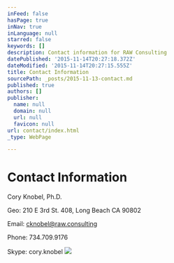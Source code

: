 ```yaml
---
inFeed: false
hasPage: true
inNav: true
inLanguage: null
starred: false
keywords: []
description: Contact information for RAW Consulting
datePublished: '2015-11-14T20:27:18.372Z'
dateModified: '2015-11-14T20:27:15.555Z'
title: Contact Information
sourcePath: _posts/2015-11-13-contact.md
published: true
authors: []
publisher:
  name: null
  domain: null
  url: null
  favicon: null
url: contact/index.html
_type: WebPage

---
```

# Contact Information

Cory Knobel, Ph.D. 

Geo:        210 E 3rd St. 408, Long Beach CA 90802

Email:    cknobel@raw.consulting

Phone:   734.709.9176

Skype: cory.knobel
![](https://the-grid-user-content.s3-us-west-2.amazonaws.com/de5824df-8d50-47d9-a7a2-40d43362d89e.jpg)